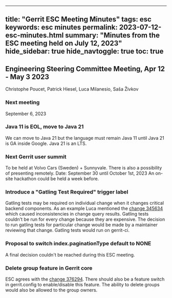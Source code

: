 ---
title: "Gerrit ESC Meeting Minutes"
tags: esc
keywords: esc minutes
permalink: 2023-07-12-esc-minutes.html
summary: "Minutes from the ESC meeting held on July 12, 2023"
hide_sidebar: true
hide_navtoggle: true
toc: true
--

## Engineering Steering Committee Meeting, Apr 12 - May 3 2023

Christophe Poucet, Patrick Hiesel, Luca Milanesio, Saša Živkov

### Next meeting

September 6, 2023

### Java 11 is EOL, move to Java 21

We can move to Java 21 but the language must remain Java 11 until Java 21 is GA inside Google.
Java 21 is an LTS.

### Next Gerrit user summit

To be held at Volvo Cars (Sweden) + Sunnyvale. There is also a possibility of presenting remotely.
Date: September 30 until October 1st, 2023
An on-site hackathon could be held a week before.

### Introduce a "Gatling Test Required" trigger label

Gatling tests may be required on individual change when it changes  critical backend components.
As an example Luca mentioned the
[change 345634](https://gerrit-review.googlesource.com/c/gerrit/+/345634)
which caused inconsistencies in change query results. Gatling tests couldn't be run for every
change because they are expensive.  The decision to run gatling tests for particular change would be
made by a maintainer reviewing that change. Gatling tests would run on gerrit-ci.

### Proposal to switch index.paginationType default to NONE

A final decision couldn't be reached during this ESC meeting.


### Delete group feature in Gerrit core

ESC agrees with the
[change 376294](https://gerrit-review.googlesource.com/c/gerrit/+/376294).
There should also be a feature switch in gerrit.config to enable/disable this feature. The ability
to delete groups would also be allowed to the group owners.
